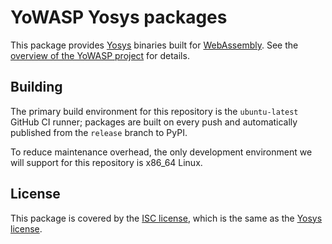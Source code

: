 YoWASP Yosys packages
=====================

This package provides [Yosys][] binaries built for [WebAssembly][]. See the [overview of the YoWASP project][yowasp] for details.

[yosys]: https://github.com/YosysHQ/yosys/
[webassembly]: https://webassembly.org/
[yowasp]: https://yowasp.github.io/

Building
--------

The primary build environment for this repository is the `ubuntu-latest` GitHub CI runner; packages are built on every push and automatically published from the `release` branch to PyPI.

To reduce maintenance overhead, the only development environment we will support for this repository is x86_64 Linux.

License
-------

This package is covered by the [ISC license](LICENSE.txt), which is the same as the [Yosys license](https://github.com/YosysHQ/yosys/blob/master/COPYING).

